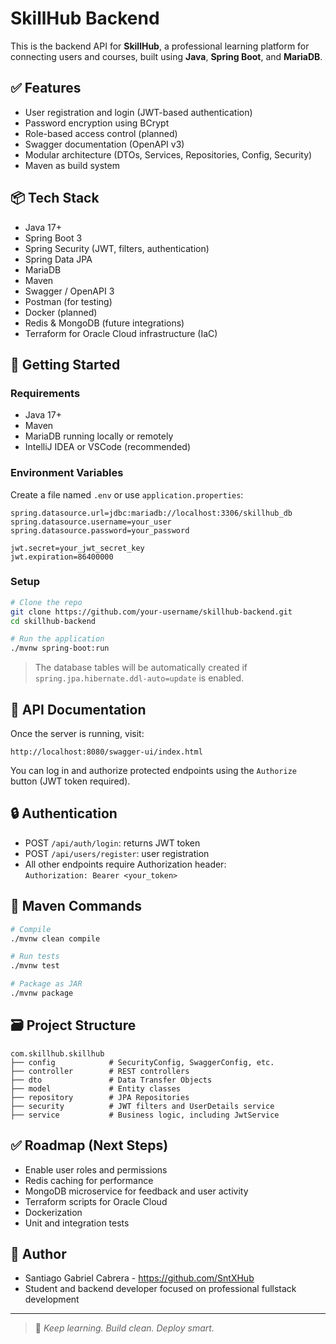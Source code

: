 
# SkillHub Backend

This is the backend API for **SkillHub**, a professional learning platform for connecting users and courses, built using **Java**, **Spring Boot**, and **MariaDB**.

## ✅ Features

- User registration and login (JWT-based authentication)
- Password encryption using BCrypt
- Role-based access control (planned)
- Swagger documentation (OpenAPI v3)
- Modular architecture (DTOs, Services, Repositories, Config, Security)
- Maven as build system

## 📦 Tech Stack

- Java 17+
- Spring Boot 3
- Spring Security (JWT, filters, authentication)
- Spring Data JPA
- MariaDB
- Maven
- Swagger / OpenAPI 3
- Postman (for testing)
- Docker (planned)
- Redis & MongoDB (future integrations)
- Terraform for Oracle Cloud infrastructure (IaC)

## 🚀 Getting Started

### Requirements

- Java 17+
- Maven
- MariaDB running locally or remotely
- IntelliJ IDEA or VSCode (recommended)

### Environment Variables

Create a file named `.env` or use `application.properties`:

```properties
spring.datasource.url=jdbc:mariadb://localhost:3306/skillhub_db
spring.datasource.username=your_user
spring.datasource.password=your_password

jwt.secret=your_jwt_secret_key
jwt.expiration=86400000
```

### Setup

```bash
# Clone the repo
git clone https://github.com/your-username/skillhub-backend.git
cd skillhub-backend

# Run the application
./mvnw spring-boot:run
```

> The database tables will be automatically created if `spring.jpa.hibernate.ddl-auto=update` is enabled.

## 📑 API Documentation

Once the server is running, visit:

```
http://localhost:8080/swagger-ui/index.html
```

You can log in and authorize protected endpoints using the `Authorize` button (JWT token required).

## 🔒 Authentication

- POST `/api/auth/login`: returns JWT token
- POST `/api/users/register`: user registration
- All other endpoints require Authorization header:  
  `Authorization: Bearer <your_token>`

## 🔧 Maven Commands

```bash
# Compile
./mvnw clean compile

# Run tests
./mvnw test

# Package as JAR
./mvnw package
```

## 🗃️ Project Structure

```
com.skillhub.skillhub
├── config            # SecurityConfig, SwaggerConfig, etc.
├── controller        # REST controllers
├── dto               # Data Transfer Objects
├── model             # Entity classes
├── repository        # JPA Repositories
├── security          # JWT filters and UserDetails service
├── service           # Business logic, including JwtService
```

## ✅ Roadmap (Next Steps)

- Enable user roles and permissions
- Redis caching for performance
- MongoDB microservice for feedback and user activity
- Terraform scripts for Oracle Cloud
- Dockerization
- Unit and integration tests

## 👤 Author

- Santiago Gabriel Cabrera - https://github.com/SntXHub
- Student and backend developer focused on professional fullstack development

---

> 🧠 *Keep learning. Build clean. Deploy smart.*
